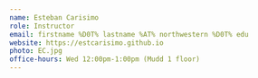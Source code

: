 ```yaml
---
name: Esteban Carisimo
role: Instructor
email: firstname %D0T% lastname %AT% northwestern %D0T% edu
website: https://estcarisimo.github.io
photo: EC.jpg
office-hours: Wed 12:00pm-1:00pm (Mudd 1 floor)
---
```


